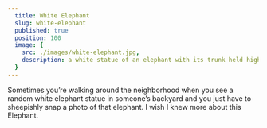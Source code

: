```yaml
---
  title: White Elephant
  slug: white-elephant
  published: true
  position: 100
  image: {
    src: ./images/white-elephant.jpg,
    description: a white statue of an elephant with its trunk held high. It stands in front of a green hedge in the backyard of a row house with several other houses visible in the background.
  }
---
```


Sometimes you’re walking around the neighborhood when you see a random white elephant statue in someone’s backyard and you just have to sheepishly snap a photo of that elephant. I wish I knew more about this Elephant.
